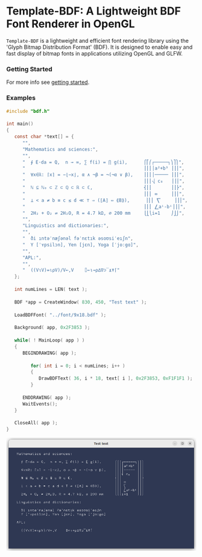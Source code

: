 # Template-BDF: A Lightweight BDF Font Renderer in OpenGL

`Template-BDF` is a lightweight and efficient font rendering library using the 'Glyph Bitmap Distribution Format' (BDF).
It is designed to enable easy and fast display of bitmap fonts in applications utilizing OpenGL and GLFW.

### Getting Started

For more info see [getting started](docs/README.md).

### Examples

``` c
#include "bdf.h"

int main()
{
   const char *text[] = {
      "",
      "Mathematics and sciences:",
      "",
      "  ∮ E⋅da = Q,  n → ∞, ∑ f(i) = ∏ g(i),      ⎧⎡⎛┌─────┐⎞⎤⎫",
      "                                            ⎪⎢⎜│a²+b³ ⎟⎥⎪",
      "  ∀x∈ℝ: ⌈x⌉ = −⌊−x⌋, α ∧ ¬β = ¬(¬α ∨ β),    ⎪⎢⎜│───── ⎟⎥⎪",
      "                                            ⎪⎢⎜⎷ c₈   ⎟⎥⎪",
      "  ℕ ⊆ ℕ₀ ⊂ ℤ ⊂ ℚ ⊂ ℝ ⊂ ℂ,                   ⎨⎢⎜       ⎟⎥⎬",
      "                                            ⎪⎢⎜ ∞     ⎟⎥⎪",
      "  ⊥ < a ≠ b ≡ c ≤ d ≪ ⊤ ⇒ (⟦A⟧ ⇔ ⟪B⟫),      ⎪⎢⎜ ⎲     ⎟⎥⎪",
      "                                            ⎪⎢⎜ ⎳aⁱ-bⁱ⎟⎥⎪",
      "  2H₂ + O₂ ⇌ 2H₂O, R = 4.7 kΩ, ⌀ 200 mm     ⎩⎣⎝i=1    ⎠⎦⎭",
      "",
      "Linguistics and dictionaries:",
      "",
      "  ði ıntəˈnæʃənəl fəˈnɛtık əsoʊsiˈeıʃn",
      "  Y [ˈʏpsilɔn], Yen [jɛn], Yoga [ˈjoːgɑ]",
      "",
      "APL:",
      "",
      "  ((V⍳V)=⍳⍴V)/V←,V    ⌷←⍳→⍴∆∇⊃‾⍎⍕⌈"
   };

   int numLines = LEN( text );

   BDF *app = CreateWindow( 830, 450, "Test text" );

   LoadBDFFont( "../font/9x18.bdf" );

   Background( app, 0x2F3853 );

   while( ! MainLoop( app ) )
   {
      BEGINDRAWING( app );

         for( int i = 0; i < numLines; i++ )
         {
            DrawBDFText( 36, i * 18, text[ i ], 0x2F3853, 0xF1F1F1 );
         }

      ENDDRAWING( app );
      WaitEvents();
   }

   CloseAll( app );
}
```

![Main](docs/assets/img/text_01.png)